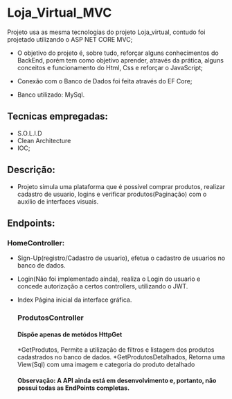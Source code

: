 # Loja_Virtual_MVC
Projeto usa as mesma tecnologias do projeto Loja_virtual, contudo foi projetado utilizando o ASP NET CORE MVC;

- O objetivo do projeto é, sobre tudo, reforçar alguns conhecimentos do BackEnd, porém tem como objetivo aprender, através da prática, alguns conceitos e funcionamento do Html, Css e reforçar o JavaScript;

- Conexão com o Banco de Dados foi feita através do EF Core;
- Banco utilizado: MySql.  

## Tecnicas empregadas:
- S.O.L.I.D
- Clean Architecture
- IOC;

## Descrição:
- Projeto simula uma plataforma que é possível comprar produtos, realizar cadastro de usuario, logins e verificar produtos(Paginação) com o auxilio de interfaces visuais.

## Endpoints:
  ### HomeController:
* Sign-Up(registro/Cadastro de usuario), efetua o cadastro de usuarios no banco de dados.
* Login(Não foi implementado ainda), realiza o Login do usuario e concede autorização a certos controllers, utilizando o JWT.
* Index Página inicial da interface gráfica.

  ### ProdutosController
  #### Dispõe apenas de metódos HttpGet
  *GetProdutos, Permite a utilização de filtros e listagem dos produtos cadastrados no banco de dados.
  *GetProdutosDetalhados, Retorna uma View(Sql) com uma imagem e categoria do produto detalhado

  #### Observação: A API ainda está em desenvolvimento e, portanto, não possui todas as EndPoints completas.
